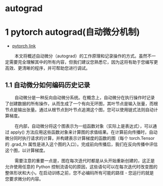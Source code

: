 # autograd


# 1 pytorch autograd(自动微分机制)
- [pytorch link](https://pytorch.org/docs/stable/notes/autograd.html#complex-autograd-doc)

&nbsp;&nbsp;&nbsp;&nbsp;&nbsp;&nbsp;&nbsp;&nbsp;本文将概述自动微分（autograd）的工作原理和记录操作的方式。虽然不一定需要完全理解其中的所有内容，但我们建议您熟悉它，因为这将有助于您编写更高效、更清晰的程序，并可帮助您进行调试。<br>

## 1.1 自动微分如何编码历史记录
&nbsp;&nbsp;&nbsp;&nbsp;&nbsp;&nbsp;&nbsp;&nbsp;自动微分是一种反向自动微分系统。在概念上，自动微分在执行操作时记录了创建数据的所有操作，从而生成了一个有向无环图，其叶节点是输入张量，而根节点是输出张量。通过从根节点到叶节点追溯这个图，您可以使用链式法则自动计算梯度。

&nbsp;&nbsp;&nbsp;&nbsp;&nbsp;&nbsp;&nbsp;&nbsp;在内部，自动微分将这个图表示为一组函数对象（实际上是表达式），可以通过 apply() 方法应用这些函数对象来计算图的求值结果。在计算前向传播时，自动微分同时执行请求的计算，并构建表示计算梯度的函数的图（每个 torch.Tensor 的 .grad_fn 属性是进入这个图的入口）。完成前向传播后，我们在反向传播中评估这个图，以计算梯度。

&nbsp;&nbsp;&nbsp;&nbsp;&nbsp;&nbsp;&nbsp;&nbsp;需要注意的重要一点是，图在每次迭代时都是从头开始重新创建的，这正是允许使用任意的 Python 控制流语句的原因，这些语句可以在每次迭代时改变图的整体形状和大小。在启动训练之前，您不必编码所有可能的路径 - 您运行的就是您要求微分的内容。
